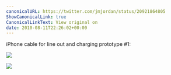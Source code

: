```yaml
---
canonicalURL: https://twitter.com/jmjordan/status/20921864805
ShowCanonicalLink: true
CanonicalLinkText: View original on
date: 2010-08-11T22:26:02+00:00
---
```

iPhone cable for line out and charging prototype #1:

![](/images/20921864805-144125370.jpg)

![](/images/20921864805-144125374.jpg)